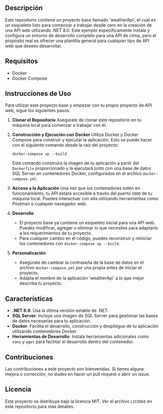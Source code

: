 ## Descripción
Este repositorio contiene un proyecto base llamado 'weatherApi', el cual es un esqueleto listo para comenzar a trabajar desde cero en la creación de una API web utilizando .NET 8.0. Este ejemplo específicamente instala y configura un entorno de desarrollo completo para una API de clima, pero el propósito real es ofrecer una plantilla general para cualquier tipo de API web que desees desarrollar.

## Requisitos
- Docker
- Docker Compose

## Instrucciones de Uso
Para utilizar este proyecto base y empezar con tu propio proyecto de API web, sigue los siguientes pasos:

1. **Clonar el Repositorio**
   Asegúrate de clonar este repositorio en tu máquina local para comenzar a trabajar con él.

2. **Construcción y Ejecución con Docker**
   Utiliza Docker y Docker Compose para construir y ejecutar la aplicación. Esto se puede hacer con el siguiente comando desde la raíz del proyecto:
   ```shell
   docker-compose up --build
   ```
   Este comando construirá la imagen de tu aplicación a partir del `Dockerfile` proporcionado y la ejecutará junto con una base de datos SQL Server en contenedores Docker, configurados en el archivo `docker-compose.yml`.

3. **Acceso a la Aplicación**
   Una vez que los contenedores estén en funcionamiento, tu API estará accesible a través del puerto `5000` de tu máquina local. Puedes interactuar con ella utilizando herramientas como Postman o cualquier navegador web.

4. **Desarrollo**
   - El proyecto base ya contiene un esqueleto inicial para una API web. Puedes modificar, agregar o eliminar lo que necesites para adaptarlo a los requerimientos de tu proyecto.
   - Para cualquier cambio en el código, puedes reconstruir y reiniciar los contenedores con `docker-compose up --build`.

5. **Personalización**
   - Asegúrate de cambiar la contraseña de la base de datos en el archivo `docker-compose.yml` por una propia antes de iniciar el proyecto.
   - Adapta el nombre de la aplicación 'weatherApi' a lo que mejor describa tu proyecto.

## Características
- **.NET 8.0**: Usa la última versión estable de .NET.
- **SQL Server**: Incluye una imagen de SQL Server para gestionar las bases de datos necesarias para tu aplicación.
- **Docker**: Facilita el desarrollo, construcción y despliegue de tu aplicación utilizando contenedores Docker.
- **Herramientas de Desarrollo**: Instala herramientas adicionales como `nano` y `wget` para facilitar el desarrollo dentro del contenedor.

## Contribuciones
Las contribuciones a este proyecto son bienvenidas. Si tienes alguna mejora o corrección, no dudes en hacer un pull request o abrir un issue.

## Licencia
Este proyecto se distribuye bajo la licencia MIT. Ver el archivo `LICENSE` en este repositorio para más detalles.
